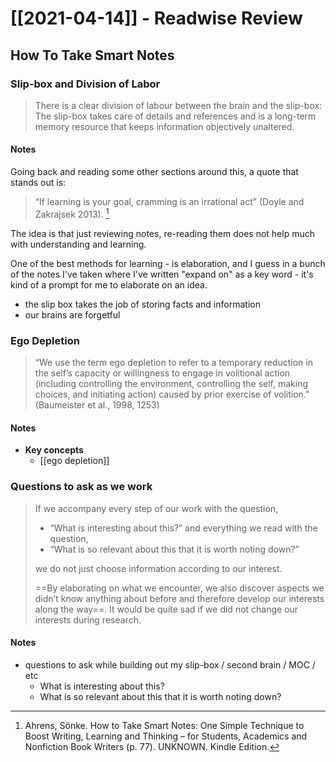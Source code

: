 # [[2021-04-14]] - Readwise Review

## How To Take Smart Notes

### Slip-box and Division of Labor
> There is a clear division of labour between the brain and the slip-box: The slip-box takes care of details and references and is a long-term memory resource that keeps information objectively unaltered.

#### Notes
Going back and reading some other sections around this, a quote that stands out is:

> “If learning is your goal, cramming is an irrational act” (Doyle and Zakrajsek 2013). [^1]

[^1]: Ahrens, Sönke. How to Take Smart Notes: One Simple Technique to Boost Writing, Learning and Thinking – for Students, Academics and Nonfiction Book Writers (p. 77). UNKNOWN. Kindle Edition.

The idea is that just reviewing notes, re-reading them does not help much with understanding and learning.

One of the best methods for learning - is elaboration, and I guess in a bunch of the notes I've taken where I've written "expand on" as a key word - it's kind of a prompt for me to elaborate on an idea.

- the slip box takes the job of storing facts and information
- our brains are forgetful

### Ego Depletion

> “We use the term ego depletion to refer to a temporary reduction in the self’s capacity or willingness to engage in volitional action (including controlling the environment, controlling the self, making choices, and initiating action) caused by prior exercise of volition.” (Baumeister et al., 1998, 1253)

#### Notes

- **Key concepts** 
	- [[ego depletion]] 

### Questions to ask as we work
> If we accompany every step of our work with the question, 
> - “What is interesting about this?” and everything we read with the question, 
>-  “What is so relevant about this that it is worth noting down?” 
>
> we do not just choose information according to our interest. 
> 
> ==By elaborating on what we encounter, we also discover aspects we didn’t know anything about before and therefore develop our interests along the way==. It would be quite sad if we did not change our interests during research.

#### Notes
- questions to ask while building out my slip-box / second brain / MOC / etc
	- What is interesting about this?
	- What is so relevant about this that it is worth noting down?
